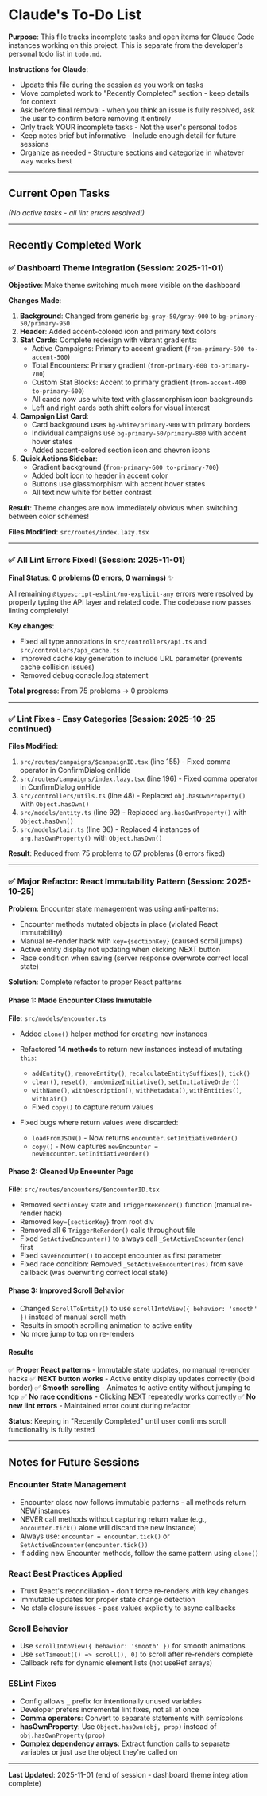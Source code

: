 # Claude's To-Do List

**Purpose**: This file tracks incomplete tasks and open items for Claude Code instances working on this project. This is separate from the developer's personal todo list in `todo.md`.

**Instructions for Claude**:
- Update this file during the session as you work on tasks
- Move completed work to "Recently Completed" section - keep details for context
- Ask before final removal - when you think an issue is fully resolved, ask the user to confirm before removing it entirely
- Only track YOUR incomplete tasks - Not the user's personal todos
- Keep notes brief but informative - Include enough detail for future sessions
- Organize as needed - Structure sections and categorize in whatever way works best

---

## Current Open Tasks

*(No active tasks - all lint errors resolved!)*

---

## Recently Completed Work

### ✅ Dashboard Theme Integration (Session: 2025-11-01)

**Objective**: Make theme switching much more visible on the dashboard

**Changes Made**:
1. **Background**: Changed from generic `bg-gray-50/gray-900` to `bg-primary-50/primary-950`
2. **Header**: Added accent-colored icon and primary text colors
3. **Stat Cards**: Complete redesign with vibrant gradients:
   - Active Campaigns: Primary to accent gradient (`from-primary-600 to-accent-500`)
   - Total Encounters: Primary gradient (`from-primary-600 to-primary-700`)
   - Custom Stat Blocks: Accent to primary gradient (`from-accent-400 to-primary-600`)
   - All cards now use white text with glassmorphism icon backgrounds
   - Left and right cards both shift colors for visual interest
4. **Campaign List Card**:
   - Card background uses `bg-white/primary-900` with primary borders
   - Individual campaigns use `bg-primary-50/primary-800` with accent hover states
   - Added accent-colored section icon and chevron icons
5. **Quick Actions Sidebar**:
   - Gradient background (`from-primary-600 to-primary-700`)
   - Added bolt icon to header in accent color
   - Buttons use glassmorphism with accent hover states
   - All text now white for better contrast

**Result**: Theme changes are now immediately obvious when switching between color schemes!

**Files Modified**: `src/routes/index.lazy.tsx`

---

### ✅ All Lint Errors Fixed! (Session: 2025-11-01)

**Final Status**: **0 problems (0 errors, 0 warnings)** ✨

All remaining `@typescript-eslint/no-explicit-any` errors were resolved by properly typing the API layer and related code. The codebase now passes linting completely!

**Key changes**:
- Fixed all type annotations in `src/controllers/api.ts` and `src/controllers/api_cache.ts`
- Improved cache key generation to include URL parameter (prevents cache collision issues)
- Removed debug console.log statement

**Total progress**: From 75 problems → 0 problems

---

### ✅ Lint Fixes - Easy Categories (Session: 2025-10-25 continued)

**Files Modified**:
1. `src/routes/campaigns/$campaignID.tsx` (line 155) - Fixed comma operator in ConfirmDialog onHide
2. `src/routes/campaigns/index.lazy.tsx` (line 196) - Fixed comma operator in ConfirmDialog onHide
3. `src/controllers/utils.ts` (line 48) - Replaced `obj.hasOwnProperty()` with `Object.hasOwn()`
4. `src/models/entity.ts` (line 92) - Replaced `arg.hasOwnProperty()` with `Object.hasOwn()`
5. `src/models/lair.ts` (line 36) - Replaced 4 instances of `arg.hasOwnProperty()` with `Object.hasOwn()`

**Result**: Reduced from 75 problems to 67 problems (8 errors fixed)

---

### ✅ Major Refactor: React Immutability Pattern (Session: 2025-10-25)

**Problem**: Encounter state management was using anti-patterns:
- Encounter methods mutated objects in place (violated React immutability)
- Manual re-render hack with `key={sectionKey}` (caused scroll jumps)
- Active entity display not updating when clicking NEXT button
- Race condition when saving (server response overwrote correct local state)

**Solution**: Complete refactor to proper React patterns

#### Phase 1: Made Encounter Class Immutable
**File**: `src/models/encounter.ts`

- Added `clone()` helper method for creating new instances
- Refactored **14 methods** to return new instances instead of mutating `this`:
    - `addEntity()`, `removeEntity()`, `recalculateEntitySuffixes()`, `tick()`
    - `clear()`, `reset()`, `randomizeInitiative()`, `setInitiativeOrder()`
    - `withName()`, `withDescription()`, `withMetadata()`, `withEntities()`, `withLair()`
    - Fixed `copy()` to capture return values

- Fixed bugs where return values were discarded:
    - `loadFromJSON()` - Now returns `encounter.setInitiativeOrder()`
    - `copy()` - Now captures `newEncounter = newEncounter.setInitiativeOrder()`

#### Phase 2: Cleaned Up Encounter Page
**File**: `src/routes/encounters/$encounterID.tsx`

- Removed `sectionKey` state and `TriggerReRender()` function (manual re-render hack)
- Removed `key={sectionKey}` from root div
- Removed all 6 `TriggerReRender()` calls throughout file
- Fixed `SetActiveEncounter()` to always call `_SetActiveEncounter(enc)` first
- Fixed `saveEncounter()` to accept encounter as first parameter
- Fixed race condition: Removed `_SetActiveEncounter(res)` from save callback (was overwriting correct local state)

#### Phase 3: Improved Scroll Behavior
- Changed `ScrollToEntity()` to use `scrollIntoView({ behavior: 'smooth' })` instead of manual scroll math
- Results in smooth scrolling animation to active entity
- No more jump to top on re-renders

#### Results
✅ **Proper React patterns** - Immutable state updates, no manual re-render hacks
✅ **NEXT button works** - Active entity display updates correctly (bold border)
✅ **Smooth scrolling** - Animates to active entity without jumping to top
✅ **No race conditions** - Clicking NEXT repeatedly works correctly
✅ **No new lint errors** - Maintained error count during refactor

**Status**: Keeping in "Recently Completed" until user confirms scroll functionality is fully tested

---

## Notes for Future Sessions

### Encounter State Management
- Encounter class now follows immutable patterns - all methods return NEW instances
- NEVER call methods without capturing return value (e.g., `encounter.tick()` alone will discard the new instance)
- Always use: `encounter = encounter.tick()` or `SetActiveEncounter(encounter.tick())`
- If adding new Encounter methods, follow the same pattern using `clone()`

### React Best Practices Applied
- Trust React's reconciliation - don't force re-renders with key changes
- Immutable updates for proper state change detection
- No stale closure issues - pass values explicitly to async callbacks

### Scroll Behavior
- Use `scrollIntoView({ behavior: 'smooth' })` for smooth animations
- Use `setTimeout(() => scroll(), 0)` to scroll after re-renders complete
- Callback refs for dynamic element lists (not useRef arrays)

### ESLint Fixes
- Config allows `_` prefix for intentionally unused variables
- Developer prefers incremental lint fixes, not all at once
- **Comma operators**: Convert to separate statements with semicolons
- **hasOwnProperty**: Use `Object.hasOwn(obj, prop)` instead of `obj.hasOwnProperty(prop)`
- **Complex dependency arrays**: Extract function calls to separate variables or just use the object they're called on

---

**Last Updated**: 2025-11-01 (end of session - dashboard theme integration complete)

